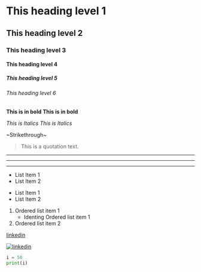 # This heading level 1
## This heading level 2
### This heading level 3
#### This heading level 4
##### This heading level 5
###### This heading level 6

**This is in bold**
__This is in bold__

*This is Italics*
_This is Italics_

~Strikethrough~

> This is a quotation text.

---
***
___

* List Item 1
* List Item 2

- List Item 1
- List Item 2

1. Ordered list item 1
     - Identing Ordered list item 1
1. Ordered list item 2


[linkedin](https://www.linkedin.com/)

[![linkedin](https://picsum.photos/536/354)](https://picsum.photos/images)

```py
i = 50
print(i)

```
